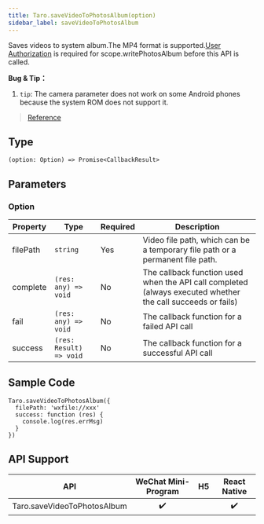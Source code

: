 ```yaml
---
title: Taro.saveVideoToPhotosAlbum(option)
sidebar_label: saveVideoToPhotosAlbum
---
```


Saves videos to system album.The MP4 format is supported.[User Authorization](https://developers.weixin.qq.com/miniprogram/en/dev/framework/open-ability/authorize.html) is required for scope.writePhotosAlbum before this API is called.

**Bug & Tip：**

1.  `tip`: The camera parameter does not work on some Android phones because the system ROM does not support it.

> [Reference](https://developers.weixin.qq.com/miniprogram/dev/api/media/video/wx.saveVideoToPhotosAlbum.html)

## Type

```tsx
(option: Option) => Promise<CallbackResult>
```

## Parameters

### Option

<table>
  <thead>
    <tr>
      <th>Property</th>
      <th>Type</th>
      <th style={{ textAlign: "center"}}>Required</th>
      <th>Description</th>
    </tr>
  </thead>
  <tbody>
    <tr>
      <td>filePath</td>
      <td><code>string</code></td>
      <td style={{ textAlign: "center"}}>Yes</td>
      <td>Video file path, which can be a temporary file path or a permanent file path.</td>
    </tr>
    <tr>
      <td>complete</td>
      <td><code>(res: any) =&gt; void</code></td>
      <td style={{ textAlign: "center"}}>No</td>
      <td>The callback function used when the API call completed (always executed whether the call succeeds or fails)</td>
    </tr>
    <tr>
      <td>fail</td>
      <td><code>(res: any) =&gt; void</code></td>
      <td style={{ textAlign: "center"}}>No</td>
      <td>The callback function for a failed API call</td>
    </tr>
    <tr>
      <td>success</td>
      <td><code>(res: Result) =&gt; void</code></td>
      <td style={{ textAlign: "center"}}>No</td>
      <td>The callback function for a successful API call</td>
    </tr>
  </tbody>
</table>

## Sample Code

```tsx
Taro.saveVideoToPhotosAlbum({
  filePath: 'wxfile://xxx'
  success: function (res) {
    console.log(res.errMsg)
  }
})
```

## API Support

|             API             | WeChat Mini-Program | H5 | React Native |
|:---------------------------:|:-------------------:|:--:|:------------:|
| Taro.saveVideoToPhotosAlbum |         ✔️          |    |      ✔️      |

